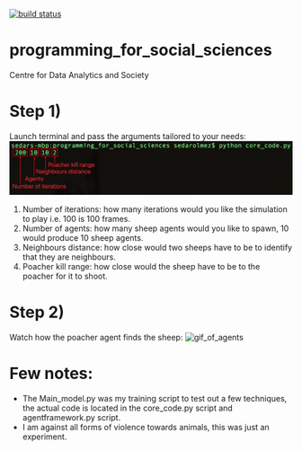 [![build status](
  http://img.shields.io/travis/SedarOlmez94/programming_for_social_sciences/master.svg?style=flat)](
 https://travis-ci.org/SedarOlmez94/programming_for_social_sciences)
 
# programming_for_social_sciences
Centre for Data Analytics and Society

# Step 1)
Launch terminal and pass the arguments tailored to your needs:
![terminal_image](terminal.png)
1) Number of iterations: how many iterations would you like the simulation to play i.e. 100 is 100 frames.
2) Number of agents: how many sheep agents would you like to spawn, 10 would produce 10 sheep agents. 
3) Neighbours distance: how close would two sheeps have to be to identify that they are neighbours.
4) Poacher kill range: how close would the sheep have to be to the poacher for it to shoot.

# Step 2)
Watch how the poacher agent finds the sheep: 
![gif_of_agents](execution.gif)

# Few notes:
- The Main_model.py was my training script to test out a few techniques, the actual code is located in the core_code.py script and agentframework.py script.
- I am against all forms of violence towards animals, this was just an experiment. 
